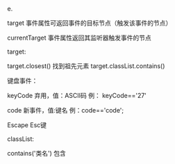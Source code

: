 
e.

target              事件属性可返回事件的目标节点（触发该事件的节点）

currentTarget       事件属性返回其监听器触发事件的节点


target:

target.closest()           找到祖先元素
target.classList.contains()

键盘事件：

keyCode             弃用，值：ASCII码  例： keyCode=='27'

code                新事件，值:键名  例：code=='code';

Escape              Esc键


classList:

contains('类名')    包含
